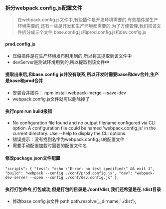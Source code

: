 ### 拆分webpack.config.js配置文件
> 在webpack.config.js文件中,有些插件是开发环境需要的,有些插件是生产环境需要的,还有一些是开发和生产环境都需要的,为了方便管理,我们把该文件拆分成三个文件,base.config.js和prod.config.js和dev.config.js
#### prod.config.js
* 压缩插件是在生产环境发布时用到的,所以将其提取到该文件中
* devServer是测试环境用到的,所以提取到该文件中
#### 提取出来后,和base.config.js并没有联系,所以开发时需要base和dev合并,生产是base和prod合并
* 安装合并插件： npm install webpack-merge --save-dev
* webpack.config.js文件就可以删除掉了
#### 执行npm run build报错
* No configuration file found and no output filename configured via CLI option.
A configuration file could be named 'webpack.config.js' in the current directory.
Use --help to display the CLI options.
* 错误提示：没有找到名字为webpack.config.js的配置文件
* 需要手动配置加载时需要的配置文件名
#### 修改package.json文件配置
`
"scripts": {
    "test": "echo \"Error: no test specified\" && exit 1",
    "build": "webpack --config ./conf/prod.config.js",
    "dev": "webpack-dev-server --open --config ./conf/dev.config.js"
  },
`
#### 执行打包命令,打包成功,但是打包的目录是./conf/dist,我们还希望是在./dist目录
* 修改base.config.js文件 path:path.resolve(__dirname,'../dist'),